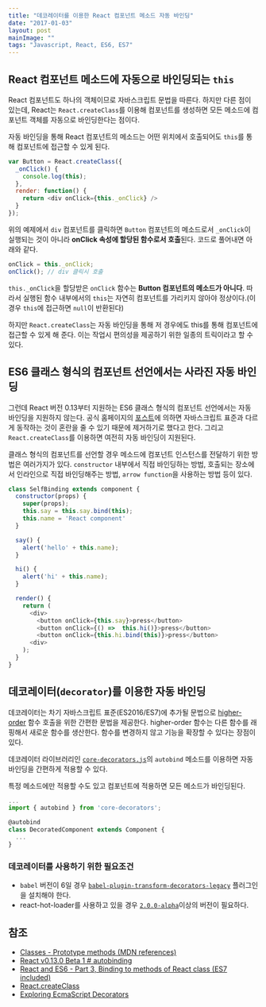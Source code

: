```yaml
---
title: "데코레이터를 이용한 React 컴포넌트 메소드 자동 바인딩"
date: "2017-01-03"
layout: post
mainImage: ""
tags: "Javascript, React, ES6, ES7"
---
```


## React 컴포넌트 메소드에 자동으로 바인딩되는 `this`

React 컴포넌트도 하나의 객체이므로 자바스크립트 문법을 따른다. 하지만 다른 점이 있는데, React는 `React.createClass`를 이용해 컴포넌트를 생성하면 모든 메소드에 컴포넌트 객체를 자동으로 바인딩한다는 점이다.

자동 바인딩을 통해 React 컴포넌트의 메소드는 어떤 위치에서 호출되어도 `this`를 통해 컴포넌트에 접근할 수 있게 된다.

```js
var Button = React.createClass({
  _onClick() {
    console.log(this);
  },
  render: function() {
    return <div onClick={this._onClick} />
  }
});
```

위의 예제에서 `div` 컴포넌트를 클릭하면 `Button` 컴포넌트의 메소드로서 `_onClick`이 실행되는 것이 아니라 **onClick 속성에 할당된 함수로서 호출**된다. 코드로 풀어내면 아래와 같다.

```js
onClick = this._onClick;
onClick(); // div 클릭시 호출
```

`this._onClick`을 할당받은 `onClick` 함수는 **Button 컴포넌트의 메소드가 아니다**. 따라서 실행된 함수 내부에서의 `this`는 자연히 컴포넌트를 가리키지 않아야 정상이다.(이 경우 `this`에 접근하면 `null`이 반환된다)

하지만 `React.createClass`는 자동 바인딩을 통해 저 경우에도 this를 통해 컴포넌트에 접근할 수 있게 해 준다. 이는 작업시 편의성을 제공하기 위한 일종의 트릭이라고 할 수 있다.

## ES6 클래스 형식의 컴포넌트 선언에서는 사라진 자동 바인딩

그런데 React 버전 0.13부터 지원하는 ES6 클래스 형식의 컴포넌트 선언에서는 자동 바인딩을 지원하지 않는다. 공식 홈페이지의 [포스트](https://facebook.github.io/react/blog/2015/01/27/react-v0.13.0-beta-1.html#autobinding)에 의하면 자바스크립트 표준과 다르게 동작하는 것이 혼란을 줄 수 있기 때문에 제거하기로 했다고 한다. 그리고 `React.createClass`를 이용하면 여전히 자동 바인딩이 지원된다.

클래스 형식의 컴포넌트를 선언할 경우 메소드에 컴포넌트 인스턴스를 전달하기 위한 방법은 여러가지가 있다. `constructor` 내부에서 직접 바인딩하는 방법, 호출되는 장소에서 인라인으로 직접 바인딩해주는 방법, `arrow function`을 사용하는 방법 등이 있다.

```js
class SelfBinding extends component {
  constructor(props) {
    super(props);
    this.say = this.say.bind(this);
    this.name = 'React component'
  }

  say() {
    alert('hello' + this.name);
  }

  hi() {
    alert('hi' + this.name);
  }

  render() {
    return (
      <div>
        <button onClick={this.say}>press</button>
        <button onClick={() =>  this.hi()}>press</button>
        <button onClick={this.hi.bind(this)}>press</button>
      <div>
    );
  }
}
```

## 데코레이터(`decorator`)를 이용한 자동 바인딩

데코레이터는 차기 자바스크립트 표준(ES2016/ES7)에 추가될 문법으로 [higher-order](https://en.wikipedia.org/wiki/Higher-order_function) 함수 호출을 위한 간편한 문법을 제공한다. higher-order 함수는 다른 함수를 래핑해서 새로운 함수를 생산한다. 함수를 변경하지 않고 기능을 확장할 수 있다는 장점이 있다.

데코레이터 라이브러리인 [`core-decorators.js`](https://github.com/jayphelps/core-decorators.js)의 `autobind` 메소드를 이용하면 자동 바인딩을 간편하게 적용할 수 있다.

특정 메소드에만 적용할 수도 있고 컴포넌트에 적용하면 모든 메소드가 바인딩된다.

```javascript
...
import { autobind } from 'core-decorators';

@autobind
class DecoratedComponent extends Component {
  ...
}
```

### 데코레이터를 사용하기 위한 필요조건

- `babel` 버전이 6일 경우 [`babel-plugin-transform-decorators-legacy`](https://github.com/loganfsmyth/babel-plugin-transform-decorators-legacy) 플러그인을 설치해야 한다.
- react-hot-loader를 사용하고 있을 경우 [`2.0.0-alpha`](https://github.com/gaearon/react-hot-loader/pull/182)이상의 버전이 필요하다.



## 참조
- [Classes - Prototype methods (MDN references)](https://developer.mozilla.org/ko/docs/Web/JavaScript/Reference/Classes#Prototype_methods)
- [React v0.13.0 Beta 1 # autobinding](https://facebook.github.io/react/blog/2015/01/27/react-v0.13.0-beta-1.html#autobinding)
- [React and ES6 - Part 3, Binding to methods of React class (ES7 included)](http://egorsmirnov.me/2015/08/16/react-and-es6-part3.html)
- [React.createClass](https://facebook.github.io/react/docs/react-api.html#createclass)
- [Exploring EcmaScript Decorators](https://medium.com/google-developers/exploring-es7-decorators-76ecb65fb841#.4s8bu1oeo)

